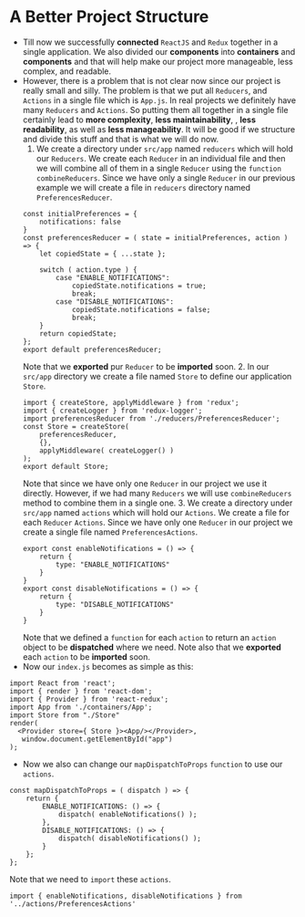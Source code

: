 # A Better Project Structure
* Till now we successfully **connected** ` ReactJS ` and ` Redux ` together in a single application. We also divided our **components** into **containers** and **components** and that will help make our project more manageable, less complex, and readable.
* However, there is a problem that is not clear now since our project is really small and silly. The problem is that we put all ` Reducers `, and  ` Actions ` in a single file which is ` App.js `. In real projects we definitely have many ` Reducers ` and ` Actions `. So putting them all together in a single file certainly lead to **more complexity**, **less maintainability**, , **less readability**, as well as **less manageability**. It will be good if we structure and divide this stuff and that is what we will do now.
    1. We create a directory under ` src/app ` named ` reducers ` which will hold our ` Reducers `. We create each ` Reducer ` in an individual file and then we will combine all of them in a single ` Reducer ` using the ` function ` ` combineReducers `. Since we have only a single ` Reducer ` in our previous example we will create a file in ` reducers ` directory named ` PreferencesReducer `.
    ```
    const initialPreferences = {
        notifications: false
    }
    const preferencesReducer = ( state = initialPreferences, action ) => {
        let copiedState = { ...state };

        switch ( action.type ) {
            case "ENABLE_NOTIFICATIONS":
                copiedState.notifications = true;
                break;
            case "DISABLE_NOTIFICATIONS":
                copiedState.notifications = false;
                break;
        }
        return copiedState;
    };
    export default preferencesReducer;
    ```     
    Note that we **exported** pur ` Reducer ` to be **imported** soon.
    2. In our ` src/app ` directory we create a file named ` Store ` to define our application ` Store `.
    ```
    import { createStore, applyMiddleware } from 'redux';
    import { createLogger } from 'redux-logger';
    import preferencesReducer from './reducers/PreferencesReducer';
    const Store = createStore(
        preferencesReducer,
        {},
        applyMiddleware( createLogger() )
    );
    export default Store;
    ```
    Note that since we have only one ` Reducer ` in our project we use it directly. However, if we had many ` Reducers ` we will use ` combineReducers ` method to combine them in a single one.
    3. We create a directory under ` src/app ` named ` actions ` which will hold our ` Actions `. We create a file for each ` Reducer ` ` Actions `. Since we have only one ` Reducer ` in our project we create a single file named ` PreferencesActions `.
    ```
    export const enableNotifications = () => {
        return {
            type: "ENABLE_NOTIFICATIONS"
        }
    }
    export const disableNotifications = () => {
        return {
            type: "DISABLE_NOTIFICATIONS"
        }
    }
    ```  
    Note that we defined a ` function ` for each ` action ` to return an ` action ` object to be **dispatched** where we need. Note also that we **exported** each ` action ` to be **imported** soon.
* Now our ` index.js ` becomes as simple as this:
```
import React from 'react';
import { render } from 'react-dom';
import { Provider } from 'react-redux';
import App from './containers/App';
import Store from "./Store"
render(
  <Provider store={ Store }><App/></Provider>,
   window.document.getElementById("app")
);
```
* Now we also can change our ` mapDispatchToProps ` ` function ` to use our ` actions `.
```
const mapDispatchToProps = ( dispatch ) => {
    return {
        ENABLE_NOTIFICATIONS: () => {
            dispatch( enableNotifications() );
        },
        DISABLE_NOTIFICATIONS: () => {
            dispatch( disableNotifications() );
        }
    };
};
```
Note that we need to ` import ` these ` actions `.
```
import { enableNotifications, disableNotifications } from '../actions/PreferencesActions'
```  
